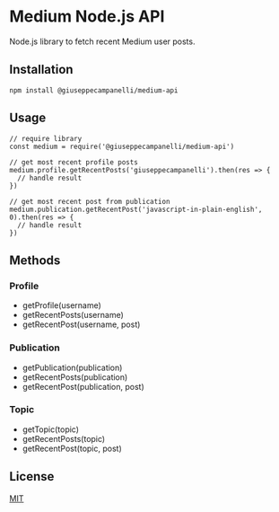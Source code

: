 # Medium Node.js API

Node.js library to fetch recent Medium user posts.

## Installation

```
npm install @giuseppecampanelli/medium-api
```

## Usage

```
// require library
const medium = require('@giuseppecampanelli/medium-api')

// get most recent profile posts
medium.profile.getRecentPosts('giuseppecampanelli').then(res => {
  // handle result
})

// get most recent post from publication
medium.publication.getRecentPost('javascript-in-plain-english', 0).then(res => {
  // handle result
})
```

## Methods

### Profile

* getProfile(username)
* getRecentPosts(username)
* getRecentPost(username, post)

### Publication
* getPublication(publication)
* getRecentPosts(publication)
* getRecentPost(publication, post)

### Topic
* getTopic(topic)
* getRecentPosts(topic)
* getRecentPost(topic, post)

## License

[MIT](https://github.com/giuseppecampanelli/medium-api/blob/master/LICENSE)

